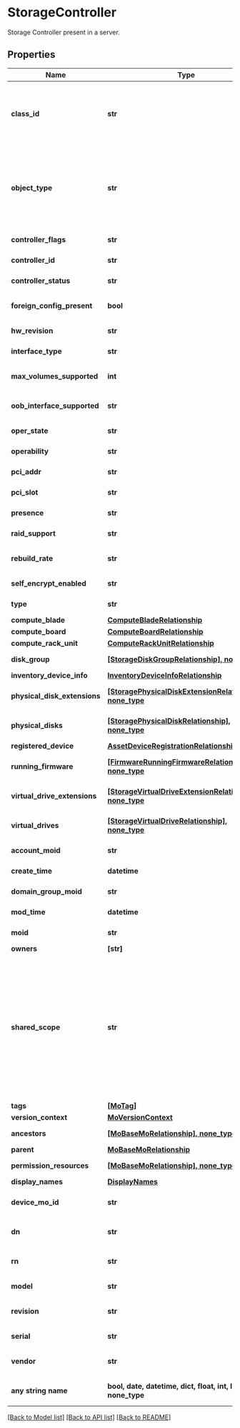 # StorageController

Storage Controller present in a server.
## Properties
Name | Type | Description | Notes
------------ | ------------- | ------------- | -------------
**class_id** | **str** | The concrete type of this complex type. Its value must be the same as the &#39;objectType&#39; property. The OpenAPI document references this property as a discriminator value. | [readonly] 
**object_type** | **str** | The fully-qualified type of this managed object, i.e. the class name. This property is optional. The ObjectType is implied from the URL path. If specified, the value of objectType must match the class name specified in the URL path. | [readonly] 
**controller_flags** | **str** | The flags for the storage controller. | [optional] [readonly] 
**controller_id** | **str** | The Id of the storage controller. | [optional] [readonly] 
**controller_status** | **str** | The current status of controller. | [optional] [readonly] 
**foreign_config_present** | **bool** | Storage controller has detected disks in foreign config. | [optional] 
**hw_revision** | **str** | The hardware revision of controller. | [optional] [readonly] 
**interface_type** | **str** | Interface types are Sas, Sata, PCH. | [optional] 
**max_volumes_supported** | **int** | Maximum virtual drives that can be created on this Storage Controller. | [optional] 
**oob_interface_supported** | **str** | The CIMC support for out-of-band configuration of controller. | [optional] [readonly] 
**oper_state** | **str** | The current operational state of controller. | [optional] [readonly] 
**operability** | **str** | Operability state of the storage controller. | [optional] [readonly] 
**pci_addr** | **str** | The current pci address of controller. | [optional] [readonly] 
**pci_slot** | **str** | The pci slot name for the controller. | [optional] [readonly] 
**presence** | **str** | Physical Presence State for the Storage Controller. | [optional] [readonly] 
**raid_support** | **str** | The RAID levels supported by controller. | [optional] [readonly] 
**rebuild_rate** | **str** | Logical volume or RAID rebuild rate of Storage Controller. | [optional] [readonly] 
**self_encrypt_enabled** | **str** | Storage controller disk self encryption state. | [optional] 
**type** | **str** | Controller types are Raid, FlexFlash. | [optional] [readonly] 
**compute_blade** | [**ComputeBladeRelationship**](ComputeBladeRelationship.md) |  | [optional] 
**compute_board** | [**ComputeBoardRelationship**](ComputeBoardRelationship.md) |  | [optional] 
**compute_rack_unit** | [**ComputeRackUnitRelationship**](ComputeRackUnitRelationship.md) |  | [optional] 
**disk_group** | [**[StorageDiskGroupRelationship], none_type**](StorageDiskGroupRelationship.md) | An array of relationships to storageDiskGroup resources. | [optional] 
**inventory_device_info** | [**InventoryDeviceInfoRelationship**](InventoryDeviceInfoRelationship.md) |  | [optional] 
**physical_disk_extensions** | [**[StoragePhysicalDiskExtensionRelationship], none_type**](StoragePhysicalDiskExtensionRelationship.md) | An array of relationships to storagePhysicalDiskExtension resources. | [optional] [readonly] 
**physical_disks** | [**[StoragePhysicalDiskRelationship], none_type**](StoragePhysicalDiskRelationship.md) | An array of relationships to storagePhysicalDisk resources. | [optional] [readonly] 
**registered_device** | [**AssetDeviceRegistrationRelationship**](AssetDeviceRegistrationRelationship.md) |  | [optional] 
**running_firmware** | [**[FirmwareRunningFirmwareRelationship], none_type**](FirmwareRunningFirmwareRelationship.md) | An array of relationships to firmwareRunningFirmware resources. | [optional] [readonly] 
**virtual_drive_extensions** | [**[StorageVirtualDriveExtensionRelationship], none_type**](StorageVirtualDriveExtensionRelationship.md) | An array of relationships to storageVirtualDriveExtension resources. | [optional] [readonly] 
**virtual_drives** | [**[StorageVirtualDriveRelationship], none_type**](StorageVirtualDriveRelationship.md) | An array of relationships to storageVirtualDrive resources. | [optional] [readonly] 
**account_moid** | **str** | The Account ID for this managed object. | [optional] [readonly] 
**create_time** | **datetime** | The time when this managed object was created. | [optional] [readonly] 
**domain_group_moid** | **str** | The DomainGroup ID for this managed object. | [optional] [readonly] 
**mod_time** | **datetime** | The time when this managed object was last modified. | [optional] [readonly] 
**moid** | **str** | The unique identifier of this Managed Object instance. | [optional] 
**owners** | **[str]** |  | [optional] 
**shared_scope** | **str** | Intersight provides pre-built workflows, tasks and policies to end users through global catalogs. Objects that are made available through global catalogs are said to have a &#39;shared&#39; ownership. Shared objects are either made globally available to all end users or restricted to end users based on their license entitlement. Users can use this property to differentiate the scope (global or a specific license tier) to which a shared MO belongs. | [optional] [readonly] 
**tags** | [**[MoTag]**](MoTag.md) |  | [optional] 
**version_context** | [**MoVersionContext**](MoVersionContext.md) |  | [optional] 
**ancestors** | [**[MoBaseMoRelationship], none_type**](MoBaseMoRelationship.md) | An array of relationships to moBaseMo resources. | [optional] [readonly] 
**parent** | [**MoBaseMoRelationship**](MoBaseMoRelationship.md) |  | [optional] 
**permission_resources** | [**[MoBaseMoRelationship], none_type**](MoBaseMoRelationship.md) | An array of relationships to moBaseMo resources. | [optional] [readonly] 
**display_names** | [**DisplayNames**](DisplayNames.md) |  | [optional] 
**device_mo_id** | **str** | The database identifier of the registered device of an object. | [optional] [readonly] 
**dn** | **str** | The Distinguished Name unambiguously identifies an object in the system. | [optional] [readonly] 
**rn** | **str** | The Relative Name uniquely identifies an object within a given context. | [optional] [readonly] 
**model** | **str** | This field identifies the model of the given component. | [optional] [readonly] 
**revision** | **str** | This field identifies the revision of the given component. | [optional] [readonly] 
**serial** | **str** | This field identifies the serial of the given component. | [optional] [readonly] 
**vendor** | **str** | This field identifies the vendor of the given component. | [optional] [readonly] 
**any string name** | **bool, date, datetime, dict, float, int, list, str, none_type** | any string name can be used but the value must be the correct type | [optional]

[[Back to Model list]](../README.md#documentation-for-models) [[Back to API list]](../README.md#documentation-for-api-endpoints) [[Back to README]](../README.md)


